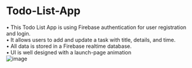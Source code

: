 # Todo-List-App
• This Todo List App is using Firebase authentication for user registration and login.
<br/>• It allows users to add and update a task with title, details, and time.
<br/>• All data is stored in a Firebase realtime database.
<br/>• UI is well designed with a launch-page animation
<br/> ![image](https://user-images.githubusercontent.com/63463317/114271632-e7107080-9a44-11eb-9dfd-72e5e1402bb2.png)

